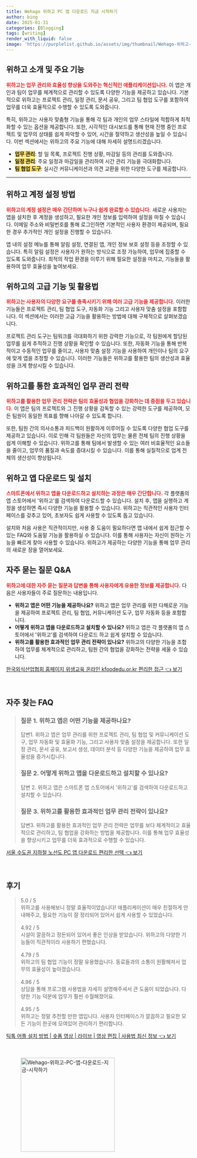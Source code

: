 ```yaml
---
title: Wehago 위하고 PC 앱 다운로드 지금 시작하기
author: bing
date: 2025-01-31
categories: [Blogging]
tags: [writing]
render_with_liquid: false
image: 'https://purplelist.github.io/assets/img/thumbnail/Wehago-위하고-PC-앱-다운로드-지금-시작하기.webp'
---
```



<h2 id='위하고_소개_및_기능'>위하고 소개 및 주요 기능</h2>

<p><b><span style="color: #ee2323;">위하고는 업무 관리와 효율성 향상을 도와주는 혁신적인 애플리케이션입니다.</span></b> 이 앱은 개인과 팀이 업무를 체계적으로 관리할 수 있도록 다양한 기능을 제공하고 있습니다. 기본적으로 위하고는 프로젝트 관리, 일정 관리, 문서 공유, 그리고 팀 협업 도구를 포함하여 업무를 더욱 효율적으로 수행할 수 있도록 도와줍니다.</p>

<p>특히, 위하고는 사용자 맞춤형 기능을 통해 각 팀과 개인의 업무 스타일에 적합하게 최적화할 수 있는 옵션을 제공합니다. 또한, 시각적인 대시보드를 통해 현재 진행 중인 프로젝트 및 업무의 상태를 쉽게 파악할 수 있어, 시간을 절약하고 생산성을 높일 수 있습니다. 이번 섹션에서는 위하고의 주요 기능에 대해 자세히 설명드리겠습니다.</p>

<ul>
    <li><b><span style="background-color: #ffe066;">업무 관리</span></b>: 할 일 목록, 프로젝트 진행 상황, 마감일 등의 관리를 도와줍니다.</li>
    <li><b><span style="background-color: #ffe066;">일정 관리</span></b>: 주요 일정과 마감일을 관리하여 시간 관리 기능을 극대화합니다.</li>
    <li><b><span style="background-color: #ffe066;">팀 협업 도구</span></b>: 실시간 커뮤니케이션과 의견 교환을 위한 다양한 도구를 제공합니다.</li>
</ul>

<hr />

<h2 id='위하고_계정_설정'>위하고 계정 설정 방법</h2>

<p><b><span style="color: #ee2323;">위하고의 계정 설정은 매우 간단하며 누구나 쉽게 완료할 수 있습니다.</span></b> 새로운 사용자는 앱을 설치한 후 계정을 생성하고, 필요한 개인 정보를 입력하여 설정을 마칠 수 있습니다. 이메일 주소와 비밀번호를 통해 로그인하면 기본적인 사용자 환경이 제공되며, 필요한 경우 추가적인 개인 설정을 진행할 수 있습니다.</p>

<p>앱 내의 설정 메뉴를 통해 알림 설정, 연결된 앱, 개인 정보 보호 설정 등을 조정할 수 있습니다. 특히 알림 설정은 사용자가 원하는 방식으로 조정 가능하여, 업무에 집중할 수 있도록 도와줍니다. 최적의 작업 환경을 이루기 위해 필요한 설정을 마치고, 기능들을 활용하여 업무 효율성을 높여보세요.</p>

<h2 id='위하고의_고급_기능'>위하고의 고급 기능 및 활용법</h2>

<p><b><span style="color: #ee2323;">위하고는 사용자의 다양한 요구를 충족시키기 위해 여러 고급 기능을 제공합니다.</span></b> 이러한 기능들은 프로젝트 관리, 팀 협업 도구, 자동화 기능 그리고 사용자 맞춤 설정을 포함합니다. 이 섹션에서는 이러한 고급 기능을 활용하는 방법에 대해 구체적으로 살펴보겠습니다.</p>

<p>프로젝트 관리 도구는 팀워크를 극대화하기 위한 강력한 기능으로, 각 팀원에게 할당된 업무를 쉽게 추적하고 진행 상황을 확인할 수 있습니다. 또한, 자동화 기능을 통해 반복적이고 수동적인 업무를 줄이고, 사용자 맞춤 설정 기능을 사용하여 개인이나 팀의 요구에 맞게 앱을 조정할 수 있습니다. 이러한 기능들은 위하고를 활용한 팀의 생산성과 효율성을 크게 향상시킬 수 있습니다.</p>

<h2 id='효율적인_업무_관리'>위하고를 통한 효과적인 업무 관리 전략</h2>

<p><b><span style="color: #ee2323;">위하고를 활용한 업무 관리 전략은 팀의 효율성과 협업을 강화하는 데 중점을 두고 있습니다.</span></b> 이 앱은 팀의 프로젝트와 그 진행 상황을 감독할 수 있는 강력한 도구를 제공하여, 모든 팀원이 동일한 목표를 향해 나아갈 수 있도록 합니다.</p>

<p>또한, 팀원 간의 의사소통과 피드백이 원활하게 이루어질 수 있도록 다양한 협업 도구를 제공하고 있습니다. 이로 인해 각 팀원들은 자신의 업무는 물론 전체 팀의 진행 상황을 쉽게 이해할 수 있습니다. 위하고를 통해 팀에서 발생할 수 있는 여러 비효율적인 요소들을 줄이고, 업무의 품질과 속도를 증대시킬 수 있습니다. 이를 통해 실질적으로 업계 전체의 생산성이 향상됩니다.</p>

<h2 id='위하고_앱_다운로드'>위하고 앱 다운로드 및 설치</h2>

<p><b><span style="color: #ee2323;">스마트폰에서 위하고 앱을 다운로드하고 설치하는 과정은 매우 간단합니다.</span></b> 각 플랫폼의 앱 스토어에서 '위하고'를 검색하여 다운로드할 수 있습니다. 설치 후, 앱을 실행하고 계정을 생성하면 즉시 다양한 기능을 활용할 수 있습니다. 위하고는 직관적인 사용자 인터페이스를 갖추고 있어, 초보자도 쉽게 사용할 수 있도록 돕고 있습니다.</p>

<p>설치와 처음 사용은 직관적이지만, 사용 중 도움이 필요하다면 앱 내에서 쉽게 접근할 수 있는 FAQ와 도움말 기능을 활용하실 수 있습니다. 이를 통해 사용자는 자신이 원하는 기능을 빠르게 찾아 사용할 수 있습니다. 위하고가 제공하는 다양한 기능을 통해 업무 관리의 새로운 장을 열어보세요.</p>

<h2 id='자주_묻는_질문_및_답변'>자주 묻는 질문 Q&A</h2>

<p><b><span style="color: #ee2323;">위하고에 대한 자주 묻는 질문과 답변을 통해 사용자에게 유용한 정보를 제공합니다.</span></b> 다음은 사용자들이 주로 질문하는 내용입니다.</p>

<ul>
    <li><b>위하고 앱은 어떤 기능을 제공하나요?</b> 위하고 앱은 업무 관리를 위한 다채로운 기능을 제공하여 프로젝트 관리, 팀 협업, 커뮤니케이션 도구, 업무 자동화 등을 포함합니다.</li>
    <li><b>어떻게 위하고 앱을 다운로드하고 설치할 수 있나요?</b> 위하고 앱은 각 플랫폼의 앱 스토어에서 '위하고'를 검색하여 다운로드 하고 쉽게 설치할 수 있습니다.</li>
    <li><b>위하고를 활용한 효과적인 업무 관리 전략이 있나요?</b> 위하고의 다양한 기능을 조합하여 업무를 체계적으로 관리하고, 팀원 간의 협업을 강화하는 전략을 세울 수 있습니다.</li>
</ul>


<p><a class="click-button" title="한국외식산업협회 홈페이지 위생교육 온라인 kfoodedu.or.kr 편리한 접근" href="https://purplelist.github.io/posts/%ED%95%9C%EA%B5%AD%EC%99%B8%EC%8B%9D%EC%82%B0%EC%97%85%ED%98%91%ED%9A%8C-%ED%99%88%ED%8E%98%EC%9D%B4%EC%A7%80-%EC%9C%84%EC%83%9D%EA%B5%90%EC%9C%A1-%EC%98%A8%EB%9D%BC%EC%9D%B8-kfoodedu.or.kr-%ED%8E%B8%EB%A6%AC%ED%95%9C-%EC%A0%91%EA%B7%BC/" rel="dofollow">한국외식산업협회 홈페이지 위생교육 온라인 kfoodedu.or.kr 편리한 접근 👈 보기</a></p><br>
<h2 id='자주_찾는_FAQ'>자주 찾는 FAQ</h2>
<div itemscope="" itemtype="https://schema.org/FAQPage"> 
<blockquote> 
<div itemscope="" itemprop="mainEntity" itemtype="https://schema.org/Question"> 
<h3 itemprop="name">질문 1. 위하고 앱은 어떤 기능을 제공하나요?</h3> 
<div itemscope="" itemprop="acceptedAnswer" itemtype="https://schema.org/Answer"> 
<span itemprop="text"> 
<p>답변1. 위하고 앱은 업무 관리를 위한 프로젝트 관리, 팀 협업 및 커뮤니케이션 도구, 업무 자동화 및 효율화 기능, 그리고 사용자 맞춤 설정을 제공합니다. 또한 일정 관리, 문서 공유, 보고서 생성, 데이터 분석 등 다양한 기능을 제공하여 업무 효율성을 증가시킵니다.</p> 
</span> 
</div> 
</div> 

<div itemscope="" itemprop="mainEntity" itemtype="https://schema.org/Question"> 
<h3 itemprop="name">질문 2. 어떻게 위하고 앱을 다운로드하고 설치할 수 있나요?</h3> 
<div itemscope="" itemprop="acceptedAnswer" itemtype="https://schema.org/Answer"> 
<span itemprop="text"> 
<p>답변 2. 위하고 앱은 스마트폰 앱 스토어에서 '위하고'를 검색하여 다운로드하고 설치할 수 있습니다.</p> 
</span> 
</div> 
</div> 

<div itemscope="" itemprop="mainEntity" itemtype="https://schema.org/Question"> 
<h3 itemprop="name">질문 3. 위하고를 활용한 효과적인 업무 관리 전략이 있나요?</h3> 
<div itemscope="" itemprop="acceptedAnswer" itemtype="https://schema.org/Answer"> 
<span itemprop="text"> 
<p>답변3. 위하고를 활용한 효과적인 업무 관리 전략은 업무를 보다 체계적이고 효율적으로 관리하고, 팀 협업을 강화하는 방법을 제공합니다. 이를 통해 업무 효율성을 향상시키고 업무를 더욱 효과적으로 수행할 수 있습니다.</p> 
</span> 
</div> 
</div> 

</blockquote> 
</div>
<p><a class="click-button" title="서울 수도권 지하철 노선도 PC 앱 다운로드 편리한 선택" href="https://purplelist.github.io/posts/%EC%84%9C%EC%9A%B8-%EC%88%98%EB%8F%84%EA%B6%8C-%EC%A7%80%ED%95%98%EC%B2%A0-%EB%85%B8%EC%84%A0%EB%8F%84-PC-%EC%95%B1-%EB%8B%A4%EC%9A%B4%EB%A1%9C%EB%93%9C-%ED%8E%B8%EB%A6%AC%ED%95%9C-%EC%84%A0%ED%83%9D/" rel="dofollow">서울 수도권 지하철 노선도 PC 앱 다운로드 편리한 선택 👈 보기</a></p><br>
<h2 id='후기'>후기</h2>
<div itemscope itemtype="https://schema.org/Product">
  <blockquote>
  <div itemprop="review" itemscope itemtype="https://schema.org/Review">
      <div itemprop="reviewRating" itemscope itemtype="https://schema.org/Rating"> <span itemprop="ratingValue">5.0</span> / <span itemprop="bestRating">5</span> </div>
      <span itemprop="reviewBody">위하고를 사용해보니 정말 효율적이었습니다! 애플리케이션이 매우 친절하게 안내해주고, 필요한 기능이 잘 정리되어 있어서 쉽게 사용할 수 있었습니다. </span>
  </div>
  <br>
  <div itemprop="review" itemscope itemtype="https://schema.org/Review">
      <div itemprop="reviewRating" itemscope itemtype="https://schema.org/Rating"> <span itemprop="ratingValue">4.92</span> / <span itemprop="bestRating">5</span> </div>
      <span itemprop="reviewBody">시설이 깔끔하고 정돈되어 있어서 좋은 인상을 받았습니다. 위하고의 다양한 기능들이 직관적이라 사용하기 편했습니다.</span>
  </div>
  <br>
  <div itemprop="review" itemscope itemtype="https://schema.org/Review">
      <div itemprop="reviewRating" itemscope itemtype="https://schema.org/Rating"> <span itemprop="ratingValue">4.79</span> / <span itemprop="bestRating">5</span> </div>
      <span itemprop="reviewBody">위하고의 팀 협업 기능이 정말 유용했습니다. 동료들과의 소통이 원활해져서 업무의 효율성이 높아졌습니다.</span>
  </div>
  <br>
  <div itemprop="review" itemscope itemtype="https://schema.org/Review">
      <div itemprop="reviewRating" itemscope itemtype="https://schema.org/Rating"> <span itemprop="ratingValue">4.96</span> / <span itemprop="bestRating">5</span> </div>
      <span itemprop="reviewBody">상담을 통해 프로그램 사용법을 자세히 설명해주셔서 큰 도움이 되었습니다. 다양한 기능 덕분에 업무가 훨씬 수월해졌어요.</span>
  </div>
  <br>
  <div itemprop="review" itemscope itemtype="https://schema.org/Review">
      <div itemprop="reviewRating" itemscope itemtype="https://schema.org/Rating"> <span itemprop="ratingValue">4.95</span> / <span itemprop="bestRating">5</span> </div>
      <span itemprop="reviewBody">위하고는 정말 추천할 만한 앱입니다. 사용자 인터페이스가 깔끔하고 필요한 모든 기능이 한곳에 모여있어 관리하기 편리합니다.</span>
  </div>
  </blockquote>
</div>
<p><a class="click-button" title="틱톡 어플 설치 방법 | 숏폼 영상 | 라이브 | 영상 편집 | 사용법 최신 정보" href="https://purplelist.github.io/posts/%ED%8B%B1%ED%86%A1-%EC%96%B4%ED%94%8C-%EC%84%A4%EC%B9%98-%EB%B0%A9%EB%B2%95-%EC%88%8F%ED%8F%BC-%EC%98%81%EC%83%81-%EB%9D%BC%EC%9D%B4%EB%B8%8C-%EC%98%81%EC%83%81-%ED%8E%B8%EC%A7%91-%EC%82%AC%EC%9A%A9%EB%B2%95-%EC%B5%9C%EC%8B%A0-%EC%A0%95%EB%B3%B4/" rel="dofollow">틱톡 어플 설치 방법 | 숏폼 영상 | 라이브 | 영상 편집 | 사용법 최신 정보 👈 보기</a></p><br>
<figure class="image"><img src="https://purplelist.github.io/assets/img/thumbnail/Wehago-위하고-PC-앱-다운로드-지금-시작하기.webp" alt="Wehago-위하고-PC-앱-다운로드-지금-시작하기" width="256" height="256"></figure>
